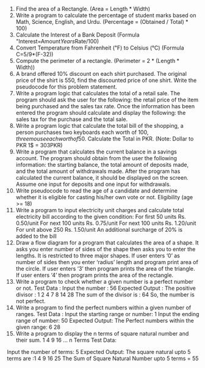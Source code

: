 1. Find the area of a Rectangle. (Area = Length * Width)
2. Write a program to calculate the percentage of student marks based on Math, Science, English,
   and Urdu. (Percentage = (Obtained / Total) * 100)
3. Calculate the Interest of a Bank Deposit (Formula "Interest=Amount*Years*Rate/100)
4. Convert Temperature from Fahrenheit (℉) to Celsius (℃) (Formula C=5/9*(F-32))
5. Compute the perimeter of a rectangle. (Perimeter = 2 * (Length * Width))
6. A brand offered 10% discount on each shirt purchased. The original price of the shirt is 550, find
   the discounted price of one shirt. Write the pseudocode for this problem statement.
7. Write a program logic that calculates the total of a retail sale. The program should ask the user
   for the following: the retail price of the item being purchased and the sales tax rate. Once the
   information has been entered the program should calculate and display the following: the sales
   tax for the purchase and the total sale.
8. Write a program logic that calculate the total bill of the shopping, a person purchases two
   keyboards each worth of 100$, three mouse each worth of 50$. Calculate the Total in PKR.
   (Note: Dollar to PKR 1$ = 303PKR)
9. Write a program that calculates the current balance in a savings account. The program should
   obtain from the user the following information: the starting balance, the total amount of
   deposits made, and the total amount of withdrawals made. After the program has calculated
   the current balance, it should be displayed on the screen. Assume one input for deposits and
   one input for withdrawals.
10. Write pseudocode to read the age of a candidate and determine whether it is eligible for
    casting his/her own vote or not. Eligibility (age >= 18)
11. Write a program to input electricity unit charges and calculate total electricity bill according
    to the given condition:
    For first 50 units Rs. 0.50/unit
    For next 100 units Rs. 0.75/unit
    For next 100 units Rs. 1.20/unit
    For unit above 250 Rs. 1.50/unit
    An additional surcharge of 20% is added to the bill
12. Draw a flow diagram for a program that calculates the area of a shape. It asks you enter
    number of sides of the shape then asks you to enter the lengths. It is restricted to three
    major shapes. If user enters ‘0’ as number of sides then you enter ‘radius’ length and
    program print area of the circle. If user enters ‘3’ then program prints the area of the
    triangle. If user enters ‘4’ then program prints the area of the rectangle.
13. Write a program to check whether a given number is a perfect number or not.
       Test Data :
       Input the number : 56
       Expected Output :
       The positive divisor : 1 2 4 7 8 14 28
       The sum of the divisor is : 64
       So, the number is not perfect.
14. Write a program to find the perfect numbers within a given number of ranges.
       Test Data :
       Input the starting range or number: 1
       Input the ending range of number: 50
       Expected Output:
       The Perfect numbers within the given range: 6 28
15. Write a program to display the n terms of square natural number and their sum. 1 4 9 16 ... n
    Terms
       Test Data:

  Input the number of terms: 5
  Expected Output:
  The square natural upto 5 terms are :1 4 9 16 25
  The Sum of Square Natural Number upto 5 terms = 55